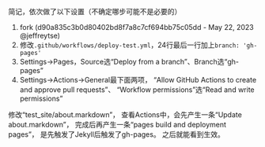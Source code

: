简记，依次做了以下设置（不确定哪步可能不是必要的）
1. fork (d90a835c3b0d80402bd8f7a8c7cf694bb75c05dd - May 22, 2023 @jeffreytse)
1. 修改`.github/workflows/deploy-test.yml`，24行最后一行加上`branch: 'gh-pages'`
1. Settings→Pages，Source选“Deploy from a branch”、Branch选“gh-pages”
1. Settings→Actions→General最下面两项，
	“Allow GitHub Actions to create and approve pull requests”、
	“Workflow permissions”选“Read and write permissions”

修改“test_site/about.markdown”，
查看Actions中，会先产生一条“Update about.markdown”，
完成后再产生一条“pages build and deployment pages”，
是先触发了Jekyll后触发了gh-pages。
之后就能看到生效。

